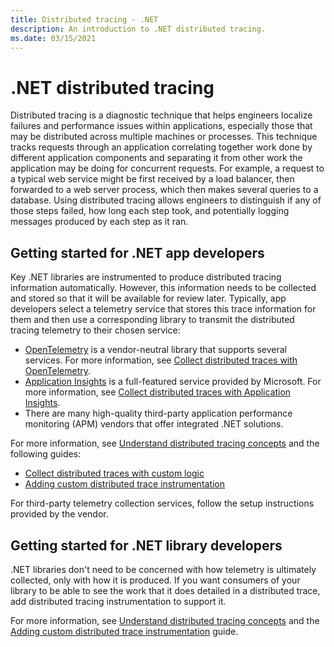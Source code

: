 ```yaml
---
title: Distributed tracing - .NET
description: An introduction to .NET distributed tracing.
ms.date: 03/15/2021
---
```

# .NET distributed tracing

Distributed tracing is a diagnostic technique that helps engineers localize failures and
performance issues within applications, especially those that may be distributed across
multiple machines or processes. This technique tracks requests through an application
correlating together work done by different application components and separating it from
other work the application may be doing for concurrent requests. For example, a request to a
typical web service might be first received by a load balancer, then forwarded to a web server
process, which then makes several queries to a database. Using distributed tracing allows
engineers to distinguish if any of those steps failed, how long each step took, and potentially
logging messages produced by each step as it ran.

## Getting started for .NET app developers

Key .NET libraries are instrumented to produce distributed tracing information automatically. However, this information needs to be collected and stored so that it will be available for review later.
Typically, app developers select a telemetry service that stores this trace information for them and
then use a corresponding library to transmit the distributed tracing telemetry to their chosen
service:

- [OpenTelemetry](https://github.com/open-telemetry/opentelemetry-dotnet/blob/main/docs/trace/getting-started-console/README.md)
is a vendor-neutral library that supports several services. For more information, see [Collect distributed traces with OpenTelemetry](distributed-tracing-collection-walkthroughs.md#collect-traces-using-opentelemetry).
- [Application Insights](/azure/azure-monitor/app/distributed-tracing)
is a full-featured service provided by Microsoft. For more information, see [Collect distributed traces with Application Insights](distributed-tracing-collection-walkthroughs.md#collect-traces-using-application-insights).
- There are many high-quality third-party application performance monitoring (APM) vendors that offer integrated .NET solutions.

For more information, see [Understand distributed tracing concepts](distributed-tracing-concepts.md) and the following guides:

- [Collect distributed traces with custom logic](distributed-tracing-collection-walkthroughs.md#collect-traces-using-custom-logic)
- [Adding custom distributed trace instrumentation](distributed-tracing-instrumentation-walkthroughs.md)

For third-party telemetry collection services, follow the setup instructions provided by the vendor.

## Getting started for .NET library developers

.NET libraries don't need to be concerned with how telemetry is ultimately collected, only
with how it is produced. If you want consumers of your library to be able to see the work that it does detailed in a distributed trace, add distributed tracing instrumentation to support it.

For more information, see [Understand distributed tracing concepts](distributed-tracing-concepts.md) and the [Adding custom distributed trace instrumentation](distributed-tracing-instrumentation-walkthroughs.md) guide.

